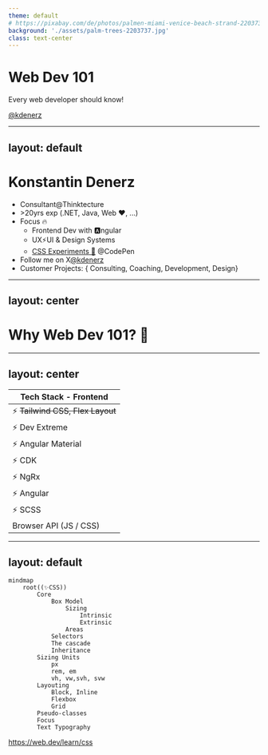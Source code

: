 ```yaml
---
theme: default
# https://pixabay.com/de/photos/palmen-miami-venice-beach-strand-2203737/
background: './assets/palm-trees-2203737.jpg'
class: text-center
---
```


# Web Dev 101

Every web developer should know!

[@kdenerz](https://x.com/kdenerz)



---
layout: default
---

# Konstantin Denerz

* Consultant@Thinktecture
* \>20yrs exp (.NET, Java, Web ❤️, ...)
* Focus 🔥
    * Frontend Dev with 🅰️ngular
    * UX⚡️UI & Design Systems
    * [CSS Experiments 🧪](https://codepen.io/konstantindenerz) @CodePen
* Follow me on X[@kdenerz](https://x.com/kdenerz)
* Customer Projects: { Consulting, Coaching, Development, Design}

---
layout: center
---

# Why Web Dev 101? 🤔

---
layout: center
---

| **Tech Stack - Frontend**         |
|-----------------------------------|
| ⚡️️  ~~Tailwind CSS, Flex Layout~~ |
| ⚡️️  Dev Extreme                   |
| ⚡️️  Angular Material              |
| ⚡️️  CDK                           |
| ⚡️️  NgRx                          |
| ⚡️️  Angular                       |
| ⚡️️  SCSS                          |
| Browser API (JS / CSS)            |

<!-- 
* Reduce complexity
* Some frameworks are not necessary,
if you knows the native API (JS / CSS)

* CSS Anchor API (Experimental) for e.g. Tooltips
* Native Layouting with CSS instead of *Angular Flex Layout*
-->


---
layout: default
---

```mermaid
mindmap
    root((✨CSS)) 
        Core
            Box Model
                Sizing
                    Intrinsic
                    Extrinsic
                Areas
            Selectors
            The cascade
            Inheritance
        Sizing Units
            px
            rem, em
            vh, vw,svh, svw
        Layouting
            Block, Inline
            Flexbox
            Grid
        Pseudo-classes
        Focus
        Text Typography
```

https://web.dev/learn/css

<!--
Let's take a look at Box Model
-->
